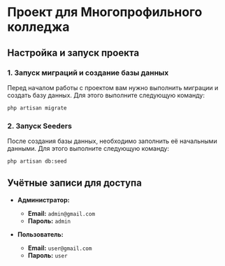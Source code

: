 # Проект для Многопрофильного колледжа

## Настройка и запуск проекта

### 1. Запуск миграций и создание базы данных

Перед началом работы с проектом вам нужно выполнить миграции и создать базу данных. Для этого выполните следующую команду:

```bash
php artisan migrate
```

### 2. Запуск Seeders
После создания базы данных, необходимо заполнить её начальными данными. Для этого выполните следующую команду:

```bash
php artisan db:seed
```

## Учётные записи для доступа

- **Администратор:**
  - **Email:** `admin@gmail.com`
  - **Пароль:** `admin`

- **Пользователь:**
  - **Email:** `user@gmail.com`
  - **Пароль:** `user`

